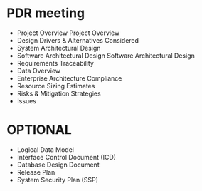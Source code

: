 # PDR meeting

* Project Overview Project Overview
* Design Drivers & Alternatives Considered
* System Architectural Design
* Software Architectural Design Software Architectural Design
* Requirements Traceability
* Data Overview
* Enterprise Architecture Compliance
* Resource Sizing Estimates
* Risks & Mitigation Strategies
* Issues

# OPTIONAL

* Logical Data Model
* Interface Control Document (ICD)
* Database Design Document
* Release Plan
* System Security Plan (SSP)
